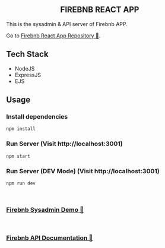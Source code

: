 <h2 align="center"> <strong>FIREBNB REACT APP</strong></h2>

This is the sysadmin & API server of Firebnb APP.

Go to [Firebnb React App Repository 🔗](https://github.com/metkerr/firebnb-server).

## **Tech Stack**

- NodeJS
- ExpressJS
- EJS

## **Usage**

### Install dependencies

```
npm install
```

### Run Server (Visit http://localhost:3001)

```
npm start
```

### Run Server (DEV Mode) (Visit http://localhost:3001)

```
npm run dev
```

<br>

### **[Firebnb Sysadmin Demo 🔗](https://firebnb-sysadmin.herokuapp.com/)**

<br>

### **[Firebnb API Documentation 🔗](https://documenter.getpostman.com/view/12950340/TVRg7A7w#3ac8467e-7e31-439e-9dbb-c03ab8c2dee9)**
